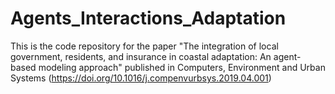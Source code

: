 # Agents_Interactions_Adaptation

This is the code repository for the paper "The integration of local government, residents, and insurance in coastal adaptation: An agent-based modeling approach" published in Computers, Environment and Urban Systems (https://doi.org/10.1016/j.compenvurbsys.2019.04.001)